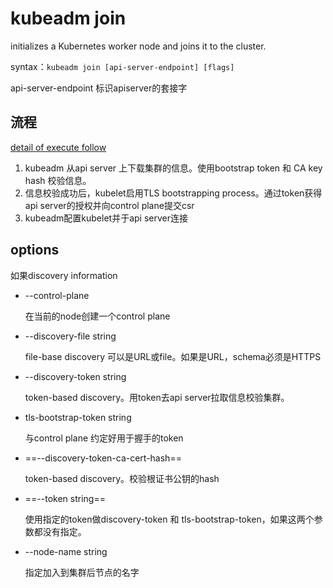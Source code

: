 # kubeadm join

initializes a Kubernetes worker node and joins it to the cluster.



syntax：`kubeadm join [api-server-endpoint] [flags]`

api-server-endpoint 标识apiserver的套接字

## 流程

 [detail of execute follow](https://kubernetes.io/docs/reference/setup-tools/kubeadm/kubeadm-join/)

1. kubeadm 从api server  上下载集群的信息。使用bootstrap token 和 CA key hash 校验信息。
2. 信息校验成功后，kubelet启用TLS bootstrapping process。通过token获得api server的授权并向control plane提交csr
3. kubeadm配置kubelet并于api server连接

## options



如果discovery information 

- --control-plane

  在当前的node创建一个control plane

- --discovery-file string

  file-base discovery 可以是URL或file。如果是URL，schema必须是HTTPS

- --discovery-token string

  token-based discovery。用token去api server拉取信息校验集群。

- tls-bootstrap-token string

  与control plane 约定好用于握手的token

- ==--discovery-token-ca-cert-hash==

  token-based discovery。校验根证书公钥的hash

- ==--token string==

  使用指定的token做discovery-token 和 tls-bootstrap-token，如果这两个参数都没有指定。

- --node-name string

  指定加入到集群后节点的名字





















